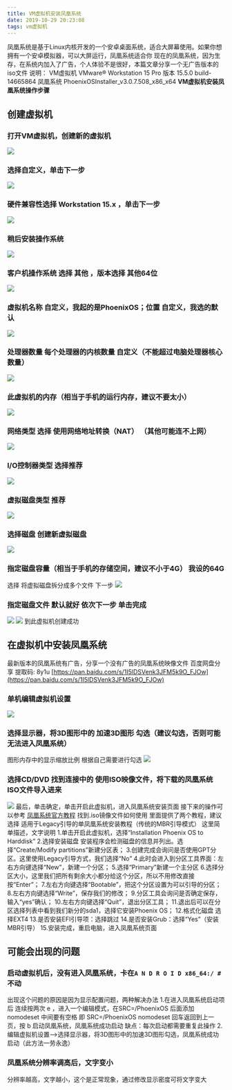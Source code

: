 ```yaml
---
title: VM虚拟机安装凤凰系统
date: 2019-10-29 20:23:08
tags: vm虚拟机
---
```

凤凰系统是基于Linux内核开发的一个安卓桌面系统，适合大屏幕使用。如果你想拥有一个安卓模拟器，可以大屏运行，凤凰系统适合你
现在的凤凰系统，因为生存，在系统内加入了广告，个人体验不是很好，本篇文章分享一个无广告版本的iso文件
说明：
VM虚拟机 VMware® Workstation 15 Pro
版本 15.5.0 build-14665864
凤凰系统 PhoenixOSInstaller_v3.0.7.508_x86_x64
**VM虚拟机安装凤凰系统操作步骤**
<!--more-->
## 创建虚拟机
### 打开VM虚拟机，创建新的虚拟机
![](https://tva1.sinaimg.cn/mw690/007X8olVly1g8fd8su64yj30qz09xdg4.jpg)
### 选择自定义，单击下一步
![](https://tva1.sinaimg.cn/large/007X8olVly1g8fda3014bj30fu0f7q4a.jpg)
### 硬件兼容性选择 Workstation 15.x ，单击下一步
![](https://tva1.sinaimg.cn/large/007X8olVly1g8fdakcaefj30fr0f5mxd.jpg)
### 稍后安装操作系统
![](https://tva1.sinaimg.cn/large/007X8olVly1g8fdb5gt3qj30fq0f5wen.jpg)
### 客户机操作系统 选择 其他 ，版本选择 其他64位
![](https://tva1.sinaimg.cn/large/007X8olVly1g8fdbqu1k3j30fr0f73yn.jpg)
### 虚拟机名称 自定义，我起的是PhoenixOS；位置 自定义，我选的默认
![](https://tva1.sinaimg.cn/large/007X8olVly1g8fdci8qfsj30fs0f7dfx.jpg)
### 处理器数量 每个处理器的内核数量 自定义（不能超过电脑处理器核心数量）
![](https://tva1.sinaimg.cn/large/007X8olVly1g8fdd0xmjmj30fu0f874b.jpg)
### 此虚拟机的内存（相当于手机的运行内存，建议不要太小）
![](https://tva1.sinaimg.cn/large/007X8olVly1g8fddfxlaqj30fr0f7dg6.jpg)
### 网络类型 选择 使用网络地址转换（NAT） （其他可能连不上网）
![](https://tva1.sinaimg.cn/large/007X8olVly1g8fddvlqo6j30fu0f7t8z.jpg)
### I/O控制器类型 选择推荐
![](https://tva1.sinaimg.cn/large/007X8olVly1g8fdeeohmpj30fs0fcq34.jpg)
### 虚拟磁盘类型 推荐
![](https://tva1.sinaimg.cn/large/007X8olVly1g8fdf9zv8wj30fs0f3mx8.jpg)
### 选择磁盘 创建新虚拟磁盘
![](https://tva1.sinaimg.cn/large/007X8olVly1g8fdfxw6zzj30fp0f2jrm.jpg)
### 指定磁盘容量（相当于手机的存储空间，建议不小于4G） 我设的64G
选择 将虚拟磁盘拆分成多个文件 下一步
![](https://tva1.sinaimg.cn/large/007X8olVly1g8fdgrhlolj30fs0f7aad.jpg)
### 指定磁盘文件 默认就好 依次下一步 单击完成
![](https://tva1.sinaimg.cn/large/007X8olVly1g8fdhas1btj30fs0f60st.jpg)
![](https://tva1.sinaimg.cn/large/007X8olVly1g8fdhnpkpbj30fr0fbt8y.jpg)
到此虚拟机创建成功
## 在虚拟机中安装凤凰系统
最新版本的凤凰系统有广告，分享一个没有广告的凤凰系统映像文件
百度网盘分享 提取码: 8y1u
[https://pan.baidu.com/s/1I5lDSVenk3JFM5k9O_FJOw](https://pan.baidu.com/s/1I5lDSVenk3JFM5k9O_FJOw)
### 单机编辑虚拟机设置
![](https://tva1.sinaimg.cn/large/007X8olVly1g8fdmkm7awj30af0dmglw.jpg)
### 选择显示器，将3D图形中的 加速3D图形 勾选（建议勾选，否则可能无法进入凤凰系统）
图形内存中的显示缩放比例 根据自己需要进行勾选
![](https://tva1.sinaimg.cn/large/007X8olVly1g8fdpt64hwj30ns07jmxe.jpg)
### 选择CD/DVD 找到连接中的 使用ISO映像文件，将下载的凤凰系统ISO文件导入进来
![](https://tva1.sinaimg.cn/large/007X8olVly1g8fdrlyqasj30na09d3yr.jpg)
最后，单击确定，单击开启此虚拟机，进入凤凰系统安装页面
接下来的操作可以参考 [凤凰系统官方教程](http://www.phoenixos.com/help/installation)
找到.iso镜像文件如何使用
里面提供了两个教程，建议选择 适用于Legacy引导的单凤凰系统安装教程（传统的MBR引导模式）
这里简单描述，文字说明
1.单击开启此虚拟机，选择“Installation Phoenix OS to Harddisk”
2.选择安装磁盘
安装程序会检测磁盘的信息并列出。选择“Create/Modify partitions”新建分区表；
3.创建完成会询问是否使用GPT分区。这里使用Legacy引导方式，我们选择“No”
4.此时会进入到分区工具界面：左右方向键选择“New”，新建一个分区；
5.选择“Primary”新建一个主分区
6.选择分区大小，这里我们把所有剩余大小都分给这个分区，所以不用修改直接按“Enter”；
7.左右方向键选择“Bootable”，把这个分区设置为可以引导的分区；
8.左右方向键选择“Write”，保存我们的修改；
9.分区工具会询问是否确定保存，输入“yes”确认；
10.左右方向键选择“Quit”，退出分区工具；
11.退出后可以在分区选择列表中看到我们新分的sda1，选择它安装Phoenix OS；
12.格式化磁盘 选择EXT4
13.是否安装EFI引导项：选择跳过
14.是否安装Grub：选择“Yes”（安装MBR引导）
15.安装完成，重启电脑，进入凤凰系统页面
## 可能会出现的问题
### 启动虚拟机后，没有进入凤凰系统，卡在`A N D R O I D x86_64:/ #`不动
出现这个问题的原因是因为显示配置问题，两种解决办法
1.在进入凤凰系统启动项后 连续按两次 e ，进入一个编辑模式，在SRC=/PhoenixOS 后面添加 nomodeset
中间要有空格 即 SRC=/PhoenixOS nomodeset
回车返回到上一页，按 b 启动凤凰系统，凤凰系统成功启动
缺点：每次启动都需要重复此操作
2.编辑虚拟机设置——>选择显示器，将3D图形中的加速3D图形勾选，凤凰系统成功启动（此方法一劳永逸）
### 凤凰系统分辨率调高后，文字变小
分辨率越高，文字越小，这个是正常现象，通过修改显示密度可将文字变大